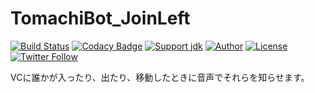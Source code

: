 # TomachiBot_JoinLeft
[![Build Status](https://travis-ci.org/book000/TomachiBot_JoinLeft.svg?branch=master)](https://travis-ci.org/book000/TomachiBot_JoinLeft)
[![Codacy Badge](https://api.codacy.com/project/badge/Grade/80cf8c3cb0604adfba7b5f0b9be280ca)](https://www.codacy.com/app/book000/TomachiBot_JoinLeft?utm_source=github.com&amp;utm_medium=referral&amp;utm_content=book000/TomachiBot_JoinLeft&amp;utm_campaign=Badge_Grade)
[![Support jdk](https://img.shields.io/badge/Support%20jdk-oraclejdk8-red.svg)](https://img.shields.io)
[![Author](https://img.shields.io/badge/Author%20MinecraftID-mine__book000-orange.svg)](https://img.shields.io)
[![License](https://img.shields.io/badge/license-None-yellow.svg)](https://img.shields.io)
[![Twitter Follow](https://img.shields.io/twitter/follow/book000.svg?style=social)](https://twitter.com/book000)

VCに誰かが入ったり、出たり、移動したときに音声でそれらを知らせます。
